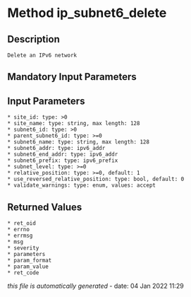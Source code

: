 # Method ip_subnet6_delete

## Description
	Delete an IPv6 network

## Mandatory Input Parameters

## Input Parameters
	* site_id: type: >0
	* site_name: type: string, max length: 128
	* subnet6_id: type: >0
	* parent_subnet6_id: type: >=0
	* subnet6_name: type: string, max length: 128
	* subnet6_addr: type: ipv6_addr
	* subnet6_end_addr: type: ipv6_addr
	* subnet6_prefix: type: ipv6_prefix
	* subnet_level: type: >=0
	* relative_position: type: >=0, default: 1
	* use_reversed_relative_position: type: bool, default: 0
	* validate_warnings: type: enum, values: accept

## Returned Values
	* ret_oid
	* errno
	* errmsg
	* msg
	* severity
	* parameters
	* param_format
	* param_value
	* ret_code


*this file is automatically generated* - date: 04 Jan 2022 11:29